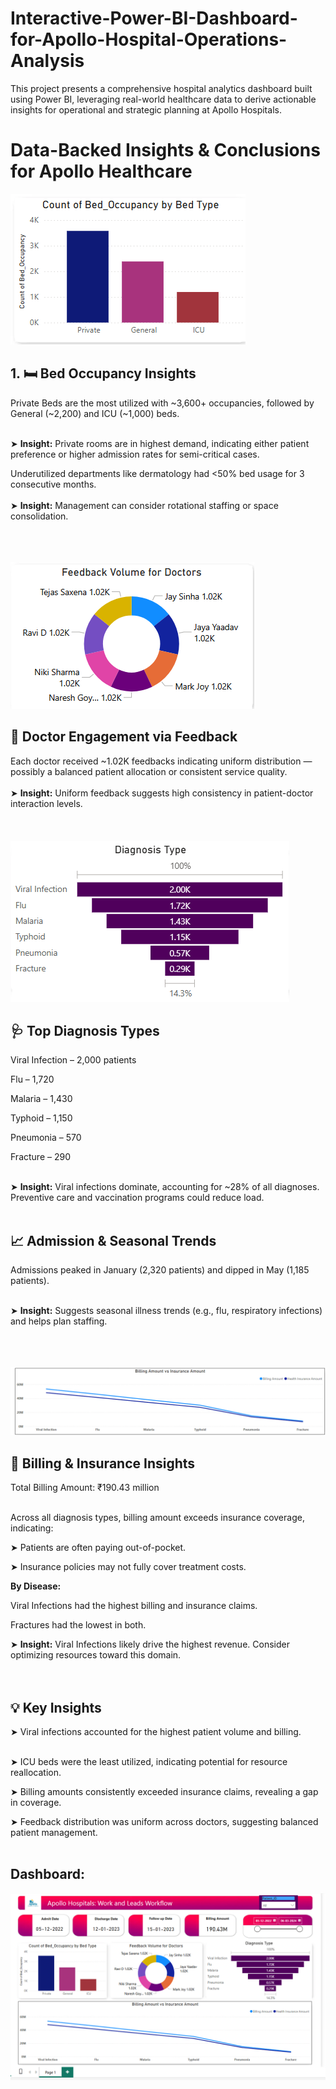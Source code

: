 # Interactive-Power-BI-Dashboard-for-Apollo-Hospital-Operations-Analysis
This project presents a comprehensive hospital analytics dashboard built using Power BI, leveraging real-world healthcare data to derive actionable insights for operational and strategic planning at Apollo Hospitals.



<h1>Data-Backed Insights & Conclusions for Apollo Healthcare</h1>
<img src = "https://github.com/Anujjoshi021/Interactive-Power-BI-Dashboard-for-Apollo-Hospital-Operations-Analysis/blob/main/Apollo%20dashboard%20Images/1.png">
<h2>1. 🛏️ Bed Occupancy Insights</h2>
Private Beds are the most utilized with ~3,600+ occupancies, followed by General (~2,200) and ICU (~1,000) beds. </br></br>

➤ <strong>Insight:</strong> Private rooms are in highest demand, indicating either patient preference or higher admission rates for semi-critical cases.

Underutilized departments like dermatology had <50% bed usage for 3 consecutive months. </br></br>
➤ <strong>Insight:</strong> Management can consider rotational staffing or space consolidation.</br></br></br></br>

<img src = "https://github.com/Anujjoshi021/Interactive-Power-BI-Dashboard-for-Apollo-Hospital-Operations-Analysis/blob/main/Apollo%20dashboard%20Images/2.png">
<h2>🩻 Doctor Engagement via Feedback</h2>
Each doctor received ~1.02K feedbacks indicating uniform distribution — possibly a balanced patient allocation or consistent service quality. </br></br>
➤ <strong>Insight:</strong> Uniform feedback suggests high consistency in patient-doctor interaction levels.</br></br></br></br>

<img src = "https://github.com/Anujjoshi021/Interactive-Power-BI-Dashboard-for-Apollo-Hospital-Operations-Analysis/blob/main/Apollo%20dashboard%20Images/3.png">
<h2>🩺 Top Diagnosis Types</h2>

Viral Infection – 2,000 patients</br>

Flu – 1,720</br>

Malaria – 1,430</br>

Typhoid – 1,150</br>

Pneumonia – 570</br>

Fracture – 290</br></br>

➤ <strong>Insight:</strong> Viral infections dominate, accounting for ~28% of all diagnoses. Preventive care and vaccination programs could reduce load.</br></br>

<h2>📈 Admission & Seasonal Trends</h2>
Admissions peaked in January (2,320 patients) and dipped in May (1,185 patients).</br></br>

➤ <strong>Insight:</strong> Suggests seasonal illness trends (e.g., flu, respiratory infections) and helps plan staffing.</br></br></br></br>

<img src = "https://github.com/Anujjoshi021/Interactive-Power-BI-Dashboard-for-Apollo-Hospital-Operations-Analysis/blob/main/Apollo%20dashboard%20Images/4.png">
<h2>🧾 Billing & Insurance Insights</h2>
Total Billing Amount: ₹190.43 million</br></br>

Across all diagnosis types, billing amount exceeds insurance coverage, indicating:

➤ Patients are often paying out-of-pocket.

➤ Insurance policies may not fully cover treatment costs.

<strong>By Disease:</strong>

Viral Infections had the highest billing and insurance claims.

Fractures had the lowest in both.

➤ <strong>Insight:</strong> Viral Infections likely drive the highest revenue. Consider optimizing resources toward this domain.  </br></br></br>


<h2>💡 Key Insights</h2>
➤ Viral infections accounted for the highest patient volume and billing.</br></br>

➤ ICU beds were the least utilized, indicating potential for resource reallocation.

➤ Billing amounts consistently exceeded insurance claims, revealing a gap in coverage.

➤ Feedback distribution was uniform across doctors, suggesting balanced patient management.</br></br>


<h2>Dashboard:</h2>
<img src = "https://github.com/Anujjoshi021/Interactive-Power-BI-Dashboard-for-Apollo-Hospital-Operations-Analysis/blob/main/Apollo%20dashboard%20Images/Snapshot%20of%20the%20Dashboard.png">




